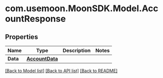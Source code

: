 # com.usemoon.MoonSDK.Model.AccountResponse

## Properties

| Name     | Type                              | Description | Notes |
| -------- | --------------------------------- | ----------- | ----- |
| **Data** | [**AccountData**](AccountData.md) |             |       |

[\[Back to Model list\]](./#documentation-for-models) [\[Back to API list\]](./#documentation-for-api-endpoints) [\[Back to README\]](./)

